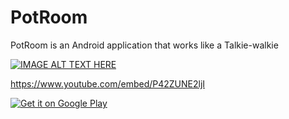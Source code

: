 # PotRoom
PotRoom is an Android application that works like a Talkie-walkie

[![IMAGE ALT TEXT HERE](http://i3.ytimg.com/vi/P42ZUNE2ljI/hqdefault.jpg)](https://www.youtube.com/watch?v=P42ZUNE2ljI)
<br>

https://www.youtube.com/embed/P42ZUNE2ljI



<a href='https://play.google.com/store/apps/details?id=com.squalala.talkiewalkie&pcampaignid=MKT-Other-global-all-co-prtnr-py-PartBadge-Mar2515-1'><img alt='Get it on Google Play' src='https://play.google.com/intl/en_us/badges/images/generic/en_badge_web_generic.png'/></a>

